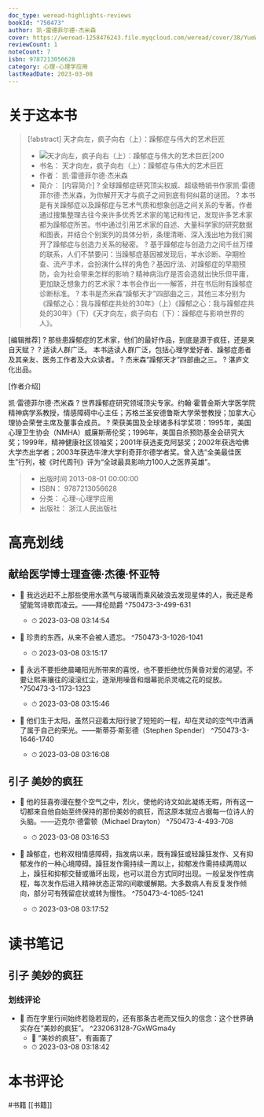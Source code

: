 ```yaml
---
doc_type: weread-highlights-reviews
bookId: "750473"
author: 凯·雷德菲尔德·杰米森
cover: https://weread-1258476243.file.myqcloud.com/weread/cover/38/YueWen_750473/t7_YueWen_750473.jpg
reviewCount: 1
noteCount: 7
isbn: 9787213056628
category: 心理-心理学应用
lastReadDate: 2023-03-08
---
```

# 关于这本书
> [!abstract] 天才向左，疯子向右（上）：躁郁症与伟大的艺术巨匠
> - ![ 天才向左，疯子向右（上）：躁郁症与伟大的艺术巨匠|200](https://weread-1258476243.file.myqcloud.com/weread/cover/38/YueWen_750473/t7_YueWen_750473.jpg)
> - 书名： 天才向左，疯子向右（上）：躁郁症与伟大的艺术巨匠
> - 作者： 凯·雷德菲尔德·杰米森
> - 简介： [内容简介]
? 全球躁郁症研究顶尖权威、超级畅销书作家凯·雷德菲尔德·杰米森，为你解开天才与疯子之间到底有何纠葛的谜团。
? 本书是有关躁郁症以及躁郁症与艺术气质和想象创造之间关系的专著。作者通过搜集整理古往今来许多优秀艺术家的笔记和传记，发现许多艺术家都为躁郁症所苦。书中通过引用艺术家的自述、大量科学家的研究数据和图表，并结合个别案列的具体分析，条理清晰、深入浅出地为我们揭开了躁郁症与创造力关系的秘密。
? 基于躁郁症与创造力之间千丝万缕的联系，人们不禁要问：当躁郁症基因被发现后，羊水诊断、孕期检查、流产手术，会扮演什么样的角色？基因疗法、对躁郁症的早期预防，会为社会带来怎样的影响？精神病治疗是否会造就出快乐但平庸，更加缺乏想象力的艺术家？本书会作出一一解答，并在书后附有躁郁症诊断标准。
? 本书是杰米森“躁郁天才”四部曲之三，其他三本分别为《躁郁之心：我与躁郁症共处的30年》（上）《躁郁之心：我与躁郁症共处的30年》（下）《天才向左，疯子向右（下）：躁郁症与影响世界的人》。

[编辑推荐]
? 那些患躁郁症的艺术家，他们的最好作品，到底是源于疯狂，还是来自天赋？
? 适读人群广泛。
本书适读人群广泛，包括心理学爱好者、躁郁症患者及其亲友、医务工作者及大众读者。
? 杰米森“躁郁天才”四部曲之三。
? 湛庐文化出品。

[作者介绍]

凯·雷德菲尔德·杰米森
? 世界躁郁症研究领域顶尖专家。约翰·霍普金斯大学医学院精神病学系教授，情感障碍中心主任；苏格兰圣安德鲁斯大学荣誉教授；加拿大心理协会荣誉主席及董事会成员。
? 荣获美国及全球诸多科学奖项：1995年，美国心理卫生协会（NMHA）威廉斯蒂伦奖；1996年，美国自杀预防基金会研究大奖；1999年，精神健康社区领袖奖；2001年获选麦克阿瑟奖；2002年获选哈佛大学杰出学者；2003年获选牛津大学利奇菲尔德学者奖。曾入选“全美最佳医生”行列，被《时代周刊》评为“全球最具影响力100人之医界英雄”。
> - 出版时间 2013-08-01 00:00:00
> - ISBN： 9787213056628
> - 分类： 心理-心理学应用
> - 出版社： 浙江人民出版社

# 高亮划线

## 献给医学博士理查德·杰德·怀亚特


- 📌 我远远赶不上那些使用水蒸气与玻璃而乘风破浪去发现星体的人，我还是希望能驾诗歌而凌云。——拜伦勋爵 ^750473-3-499-631
    - ⏱ 2023-03-08 03:14:54 

- 📌 珍贵的东西，从来不会被人遗忘。 ^750473-3-1026-1041
    - ⏱ 2023-03-08 03:15:17 

- 📌 永远不要拒绝晨曦阳光所带来的喜悦，也不要拒绝忧伤黄昏对爱的渴望。不要让熙来攘往的滚滚红尘，逐渐用噪音和烟幕扼杀灵魂之花的绽放。 ^750473-3-1173-1323
    - ⏱ 2023-03-08 03:15:46 

- 📌 他们生于太阳，虽然只迎着太阳行驶了短短的一程，却在灵动的空气中洒满了属于自己的荣光。——斯蒂芬·斯彭德（Stephen Spender） ^750473-3-1646-1740
    - ⏱ 2023-03-08 03:16:08 
## 引子 美妙的疯狂


- 📌 他的狂喜弥漫在整个空气之中，烈火，使他的诗文如此凝练无暇，所有这一切都来自他自始至终保持的那份美妙的疯狂，而这原本就应占据每一位诗人的头脑。——迈克尔·德雷顿（Michael Drayton） ^750473-4-493-708
    - ⏱ 2023-03-08 03:16:53 

- 📌 躁郁症，也称双相情感障碍，指发病以来，既有躁狂或轻躁狂发作、又有抑郁发作的一种心境障碍。躁狂发作需持续一周以上，抑郁发作需持续两周以上，躁狂和抑郁交替或循环出现，也可以混合方式同时出现。一般呈发作性病程，每次发作后进入精神状态正常的间歇缓解期。大多数病人有反复发作倾向，部分可有残留症状或转为慢性。 ^750473-4-1085-1241
    - ⏱ 2023-03-08 03:17:52 
 
# 读书笔记

## 引子 美妙的疯狂

### 划线评论
- 📌 而在字里行间始终若隐若现的，还有那条古老而又恒久的信念：这个世界确实存在“美妙的疯狂”。  ^232063128-7GxWGma4y
    - 💭 “美妙的疯狂”，有画面了
    - ⏱ 2023-03-08 03:18:42
   
# 本书评论
#书籍   [[书籍]] 